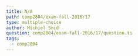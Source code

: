 ```yaml
---
title: N/A
path: comp2804/exam-fall-2016/17
type: multiple-choice
author: Michiel Smid
question: comp2804/exam-fall-2016/17/question.ts
tags:
  - comp2804
---
```

